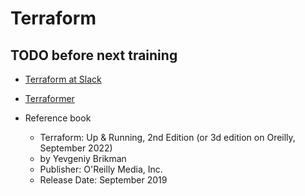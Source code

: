 # Terraform

## TODO before next training
* [Terraform at Slack](https://slack.engineering/how-we-use-terraform-at-slack/)
* [Terraformer](https://github.com/elephantscale/terraformer)
* Reference book

    - Terraform: Up & Running, 2nd Edition (or 3d edition on Oreilly, September 2022)         
    - by Yevgeniy Brikman
    - Publisher: O'Reilly Media, Inc.
    - Release Date: September 2019

